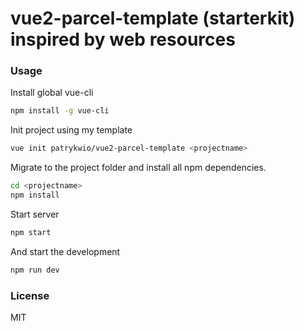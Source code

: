 # vue2-parcel-template (starterkit) inspired by web resources

### Usage

Install global vue-cli
```bash
npm install -g vue-cli
```

Init project using my template
```bash
vue init patrykwio/vue2-parcel-template <projectname>
```

Migrate to the project folder and install all npm dependencies.
```bash
cd <projectname>
npm install
```

Start server
```bash
npm start
```

And start the development
```bash
npm run dev
```

### License

MIT

